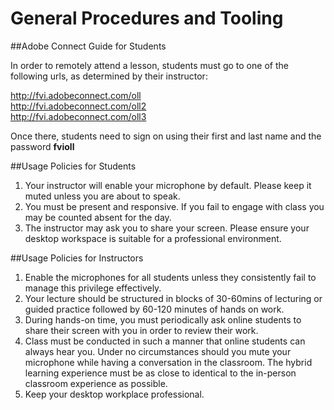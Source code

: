 # General Procedures and Tooling

##Adobe Connect Guide for Students

In order to remotely attend a lesson, students must go to one of the following urls, as determined by their instructor:

http://fvi.adobeconnect.com/oll  
http://fvi.adobeconnect.com/oll2  
http://fvi.adobeconnect.com/oll3  

Once there, students need to sign on using their first and last name and the password **fvioll**

##Usage Policies for Students

1. Your instructor will enable your microphone by default. Please keep it muted unless you are about to speak.
2. You must be present and responsive. If you fail to engage with class you may be counted absent for the day.
3. The instructor may ask you to share your screen. Please ensure your desktop workspace is suitable for a professional environment.

##Usage Policies for Instructors

1. Enable the microphones for all students unless they consistently fail to manage this privilege effectively.
2. Your lecture should be structured in blocks of 30-60mins of lecturing or guided practice followed by 60-120 minutes of hands on work.
3. During hands-on time, you must periodically ask online students to share their screen with you in order to review their work.
4. Class must be conducted in such a manner that online students can always hear you. Under no circumstances should you mute your microphone while having a conversation in the classroom. The hybrid learning experience must be as close to identical to the in-person classroom experience as possible.
5. Keep your desktop workplace professional.

